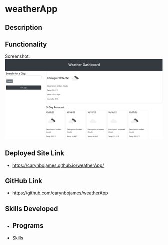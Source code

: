 # weatherApp

## Description

## Functionality

Screenshot:
![Weather Dashboard](./assets/images/Weather%20Forecast.png)

## Deployed Site Link

- https://carynbojames.github.io/weatherApp/

## GitHub Link

- https://github.com/carynbojames/weatherApp 

## Skills Developed
- Programs
    - 
- Skills